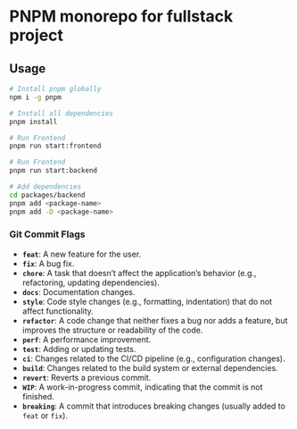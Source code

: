 # PNPM monorepo for fullstack project

## Usage

```sh
# Install pnpm globally
npm i -g pnpm

# Install all dependencies
pnpm install

# Run Frontend
pnpm run start:frontend

# Run Frontend
pnpm run start:backend

# Add dependencies
cd packages/backend
pnpm add <package-name>
pnpm add -D <package-name>


```

### Git Commit Flags

- **`feat`**: A new feature for the user.
- **`fix`**: A bug fix.
- **`chore`**: A task that doesn’t affect the application’s behavior (e.g., refactoring, updating dependencies).
- **`docs`**: Documentation changes.
- **`style`**: Code style changes (e.g., formatting, indentation) that do not affect functionality.
- **`refactor`**: A code change that neither fixes a bug nor adds a feature, but improves the structure or readability of the code.
- **`perf`**: A performance improvement.
- **`test`**: Adding or updating tests.
- **`ci`**: Changes related to the CI/CD pipeline (e.g., configuration changes).
- **`build`**: Changes related to the build system or external dependencies.
- **`revert`**: Reverts a previous commit.
- **`WIP`**: A work-in-progress commit, indicating that the commit is not finished.
- **`breaking`**: A commit that introduces breaking changes (usually added to `feat` or `fix`).
